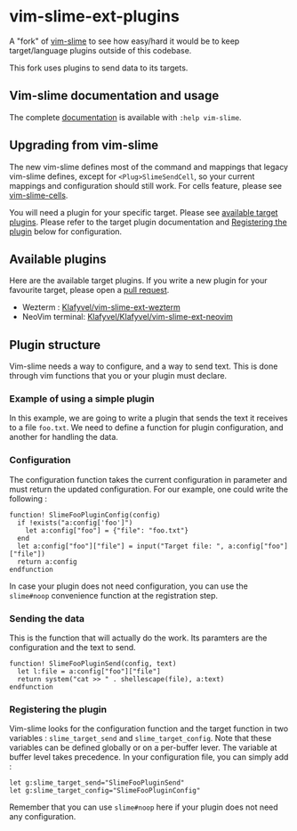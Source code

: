 vim-slime-ext-plugins
=====================

A "fork" of [vim-slime](https://github.com/jpalardy/vim-slime) to see how
easy/hard it would be to keep target/language plugins outside of this codebase.

This fork uses plugins to send data to its targets.

## Vim-slime documentation and usage

The complete [documentation](doc/vim-slime.txt) is available with `:help vim-slime`.

## Upgrading from vim-slime

The new vim-slime defines most of the command and mappings that legacy
vim-slime defines, except for `<Plug>SlimeSendCell`, so your current mappings
and configuration should still work. For cells feature, please see
[vim-slime-cells](https://github.com/Klafyvel/vim-slime-cells/).

You will need a plugin for your specific target. Please see [available target plugins](#available-plugins). 
Please refer to the target plugin documentation and [Registering the plugin](#registering-the-plugin) 
below for configuration.

## Available plugins

Here are the available target plugins. If you write a new plugin for your
favourite target, please open a [pull request](https://github.com/jpalardy/vim-slime-ext-plugins/edit/main/README.md).

* Wezterm : [Klafyvel/vim-slime-ext-wezterm](https://github.com/Klafyvel/vim-slime-ext-wezterm)
* NeoVim terminal: [Klafyvel/Klafyvel/vim-slime-ext-neovim](https://github.com/Klafyvel/vim-slime-ext-neovim)

## Plugin structure

Vim-slime needs a way to configure, and a way to send text. This is
done through vim functions that you or your plugin must declare.

### Example of using a simple plugin

In this example, we are going to write a plugin that sends the text it receives to a file `foo.txt`. We need to define a function for plugin configuration, and another for handling the data.

### Configuration

The configuration function takes the current configuration in parameter and must return the updated configuration. For our example, one could write the following :

```vimscript
function! SlimeFooPluginConfig(config)
  if !exists("a:config['foo']")
    let a:config["foo"] = {"file": "foo.txt"}
  end
  let a:config["foo"]["file"] = input("Target file: ", a:config["foo"]["file"])
  return a:config
endfunction
```

In case your plugin does not need configuration, you can use the `slime#noop` convenience function at the registration step.

### Sending the data

This is the function that will actually do the work. Its paramters are the configuration and the text to send. 

```vimscript
function! SlimeFooPluginSend(config, text)
  let l:file = a:config["foo"]["file"]
  return system("cat >> " . shellescape(file), a:text) 
endfunction
```

### Registering the plugin

Vim-slime looks for the configuration function and the target function in two variables : `slime_target_send` and `slime_target_config`. Note that these variables can be defined globally or on a per-buffer lever. The variable at buffer level takes precedence. In your configuration file, you can simply add :

```vimscript
let g:slime_target_send="SlimeFooPluginSend"
let g:slime_target_config="SlimeFooPluginConfig"
```

Remember that you can use `slime#noop` here if your plugin does not need any configuration.

